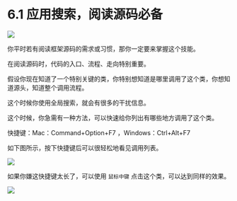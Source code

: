 # 6.1 应用搜索，阅读源码必备

![](http://image.iswbm.com/20200804124133.png)

你平时若有阅读框架源码的需求或习惯，那你一定要来掌握这个技能。

在阅读源码时，代码的入口、流程、走向特别重要。

假设你现在知道了一个特别关键的类，你特别想知道是哪里调用了这个类，你想知道源头，知道整个调用流程。

这个时候你使用全局搜索，就会有很多的干扰信息。

这个时候，你急需有一种方法，可以快速给你列出有哪些地方调用了这个类。

快捷键：Mac：Command+Option+F7 ，Windows：Ctrl+Alt+F7

如下图所示，按下快捷键后可以很轻松地看见调用列表。

![](http://image.python-online.cn/20190629231322.png)

如果你嫌这快捷键太长了，可以使用 `鼠标中键` 点击这个类，可以达到同样的效果。

![](http://image.iswbm.com/20200607174235.png)